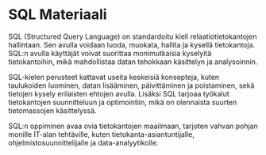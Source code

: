 # SQL Materiaali
SQL (Structured Query Language) on standardoitu kieli relaatiotietokantojen hallintaan. Sen avulla voidaan luoda, muokata, hallita ja kysellä tietokantoja. SQL:n avulla käyttäjät voivat suorittaa monimutkaisia kyselyitä tietokantoihin, mikä mahdollistaa datan tehokkaan käsittelyn ja analysoinnin.

SQL-kielen perusteet kattavat useita keskeisiä konsepteja, kuten taulukoiden luominen, datan lisääminen, päivittäminen ja poistaminen, sekä tietojen kysely erilaisten ehtojen avulla. Lisäksi SQL tarjoaa työkalut tietokantojen suunnitteluun ja optimointiin, mikä on olennaista suurten tietomassojen käsittelyssä.

SQL:n oppiminen avaa ovia tietokantojen maailmaan, tarjoten vahvan pohjan monille IT-alan tehtäville, kuten tietokanta-asiantuntijalle, ohjelmistosuunnittelijalle ja data-analyytikolle.